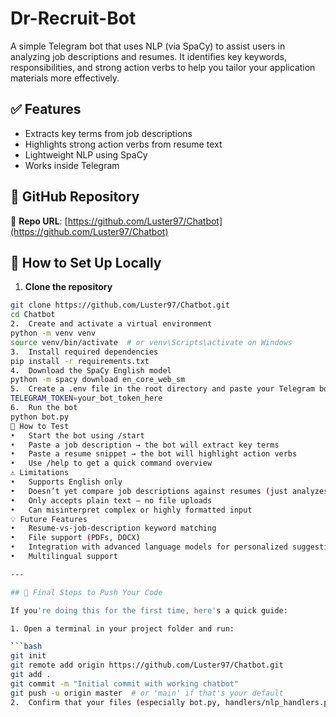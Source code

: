 # Dr-Recruit-Bot
A simple Telegram bot that uses NLP (via SpaCy) to assist users in analyzing job descriptions and resumes. It identifies key keywords, responsibilities, and strong action verbs to help you tailor your application materials more effectively.

## ✅ Features

- Extracts key terms from job descriptions
- Highlights strong action verbs from resume text
- Lightweight NLP using SpaCy
- Works inside Telegram

## 🔗 GitHub Repository

🔗 **Repo URL**: [https://github.com/Luster97/Chatbot](https://github.com/Luster97/Chatbot)

## 🚀 How to Set Up Locally

1. **Clone the repository**

```bash
git clone https://github.com/Luster97/Chatbot.git
cd Chatbot
2.	Create and activate a virtual environment
python -m venv venv
source venv/bin/activate  # or venv\Scripts\activate on Windows
3.	Install required dependencies
pip install -r requirements.txt
4.	Download the SpaCy English model
python -m spacy download en_core_web_sm
5.	Create a .env file in the root directory and paste your Telegram bot token
TELEGRAM_TOKEN=your_bot_token_here
6.	Run the bot
python bot.py
🧪 How to Test
•	Start the bot using /start
•	Paste a job description → the bot will extract key terms
•	Paste a resume snippet → the bot will highlight action verbs
•	Use /help to get a quick command overview
⚠️ Limitations
•	Supports English only
•	Doesn’t yet compare job descriptions against resumes (just analyzes each individually)
•	Only accepts plain text — no file uploads
•	Can misinterpret complex or highly formatted input
💡 Future Features
•	Resume-vs-job-description keyword matching
•	File support (PDFs, DOCX)
•	Integration with advanced language models for personalized suggestions
•	Multilingual support

---

## 🚀 Final Steps to Push Your Code

If you're doing this for the first time, here's a quick guide:

1. Open a terminal in your project folder and run:

```bash
git init
git remote add origin https://github.com/Luster97/Chatbot.git
git add .
git commit -m "Initial commit with working chatbot"
git push -u origin master  # or 'main' if that's your default
2.	Confirm that your files (especially bot.py, handlers/nlp_handlers.py, README.md, etc.) are showing up on GitHub.

